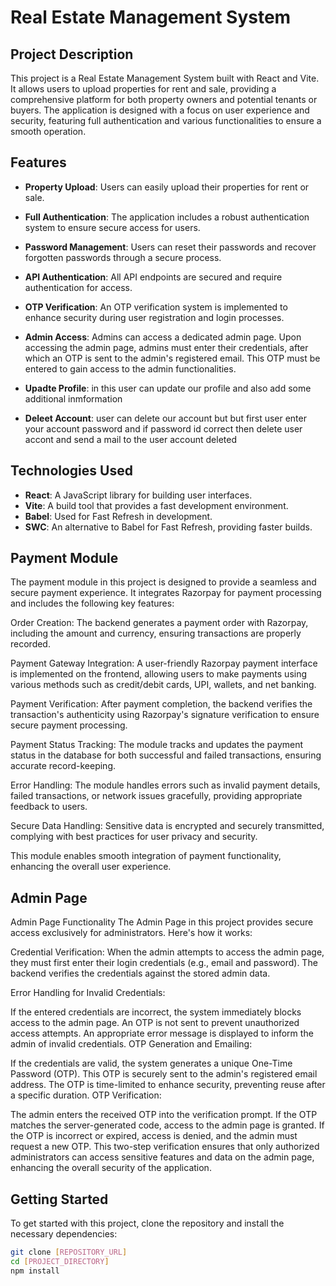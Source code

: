 # Real Estate Management System

## Project Description

This project is a Real Estate Management System built with React and Vite. It allows users to upload properties for rent and sale, providing a comprehensive platform for both property owners and potential tenants or buyers. The application is designed with a focus on user experience and security, featuring full authentication and various functionalities to ensure a smooth operation.

## Features

- **Property Upload**: Users can easily upload their properties for rent or sale.
- **Full Authentication**: The application includes a robust authentication system to ensure secure access for users.
- **Password Management**: Users can reset their passwords and recover forgotten passwords through a secure process.
- **API Authentication**: All API endpoints are secured and require authentication for access.
- **OTP Verification**: An OTP verification system is implemented to enhance security during user registration and login processes.
- **Admin Access**: Admins can access a dedicated admin page. Upon accessing the admin page, admins must enter their credentials, after which an OTP is sent to the admin's registered email. This OTP must be entered to gain access to the admin functionalities.
- **Upadte Profile**: in this user can update our profile and also add some additional inmformation

- **Deleet Account**: user can delete our account but but first user enter your account password and if  password id correct then delete user accont and send a mail to the user account deleted
## Technologies Used

- **React**: A JavaScript library for building user interfaces.
- **Vite**: A build tool that provides a fast development environment.
- **Babel**: Used for Fast Refresh in development.
- **SWC**: An alternative to Babel for Fast Refresh, providing faster builds.

## Payment Module

The payment module in this project is designed to provide a seamless and secure payment experience. It integrates Razorpay for payment processing and includes the following key features:

Order Creation:
The backend generates a payment order with Razorpay, including the amount and currency, ensuring transactions are properly recorded.

Payment Gateway Integration:
A user-friendly Razorpay payment interface is implemented on the frontend, allowing users to make payments using various methods such as credit/debit cards, UPI, wallets, and net banking.

Payment Verification:
After payment completion, the backend verifies the transaction's authenticity using Razorpay's signature verification to ensure secure payment processing.

Payment Status Tracking:
The module tracks and updates the payment status in the database for both successful and failed transactions, ensuring accurate record-keeping.

Error Handling:
The module handles errors such as invalid payment details, failed transactions, or network issues gracefully, providing appropriate feedback to users.

Secure Data Handling:
Sensitive data is encrypted and securely transmitted, complying with best practices for user privacy and security.

This module enables smooth integration of payment functionality, enhancing the overall user experience.

## Admin Page
Admin Page Functionality
The Admin Page in this project provides secure access exclusively for administrators. Here's how it works:

Credential Verification:
When the admin attempts to access the admin page, they must first enter their login credentials (e.g., email and password). The backend verifies the credentials against the stored admin data.

Error Handling for Invalid Credentials:

If the entered credentials are incorrect, the system immediately blocks access to the admin page.
An OTP is not sent to prevent unauthorized access attempts.
An appropriate error message is displayed to inform the admin of invalid credentials.
OTP Generation and Emailing:

If the credentials are valid, the system generates a unique One-Time Password (OTP).
This OTP is securely sent to the admin's registered email address.
The OTP is time-limited to enhance security, preventing reuse after a specific duration.
OTP Verification:

The admin enters the received OTP into the verification prompt.
If the OTP matches the server-generated code, access to the admin page is granted.
If the OTP is incorrect or expired, access is denied, and the admin must request a new OTP.
This two-step verification ensures that only authorized administrators can access sensitive features and data on the admin page, enhancing the overall security of the application.
## Getting Started

To get started with this project, clone the repository and install the necessary dependencies:

```bash
git clone [REPOSITORY_URL]
cd [PROJECT_DIRECTORY]
npm install
```

